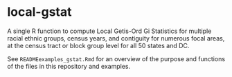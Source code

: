 # local-gstat
A single R function to compute Local Getis-Ord Gi Statistics for multiple racial ethnic groups, census years, and contiguity for numerous focal areas, at the census tract or block group level for all 50 states and DC.

See ```READMEexamples_gstat.Rmd``` for an overview of the purpose and functions of the files in this repository and examples.
